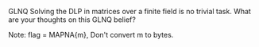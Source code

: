 GLNQ
Solving the DLP in matrices over a finite field is no trivial task. What are your thoughts on this GLNQ belief?

Note: flag = MAPNA{m}, Don't convert m to bytes.